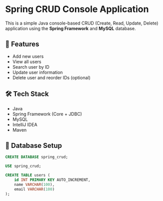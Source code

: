 # Spring CRUD Console Application

This is a simple Java console-based CRUD (Create, Read, Update, Delete) application using the **Spring Framework** and **MySQL** database.

## 📌 Features

- Add new users
- View all users
- Search user by ID
- Update user information
- Delete user and reorder IDs (optional)

## 🛠️ Tech Stack

- Java
- Spring Framework (Core + JDBC)
- MySQL
- IntelliJ IDEA
- Maven

## 🧱 Database Setup

```sql
CREATE DATABASE spring_crud;

USE spring_crud;

CREATE TABLE users (
    id INT PRIMARY KEY AUTO_INCREMENT,
    name VARCHAR(100),
    email VARCHAR(100)
);
